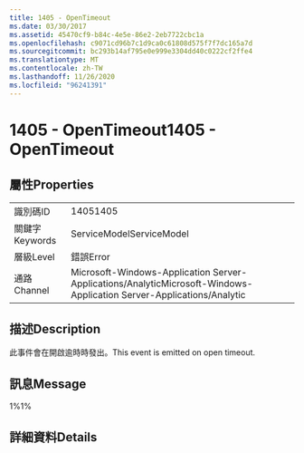 ```yaml
---
title: 1405 - OpenTimeout
ms.date: 03/30/2017
ms.assetid: 45470cf9-b84c-4e5e-86e2-2eb7722cbc1a
ms.openlocfilehash: c9071cd96b7c1d9ca0c61808d575f7f7dc165a7d
ms.sourcegitcommit: bc293b14af795e0e999e3304dd40c0222cf2ffe4
ms.translationtype: MT
ms.contentlocale: zh-TW
ms.lasthandoff: 11/26/2020
ms.locfileid: "96241391"
---
```

# <a name="1405---opentimeout"></a><span data-ttu-id="83531-102">1405 - OpenTimeout</span><span class="sxs-lookup"><span data-stu-id="83531-102">1405 - OpenTimeout</span></span>

## <a name="properties"></a><span data-ttu-id="83531-103">屬性</span><span class="sxs-lookup"><span data-stu-id="83531-103">Properties</span></span>  
  
|||  
|-|-|  
|<span data-ttu-id="83531-104">識別碼</span><span class="sxs-lookup"><span data-stu-id="83531-104">ID</span></span>|<span data-ttu-id="83531-105">1405</span><span class="sxs-lookup"><span data-stu-id="83531-105">1405</span></span>|  
|<span data-ttu-id="83531-106">關鍵字</span><span class="sxs-lookup"><span data-stu-id="83531-106">Keywords</span></span>|<span data-ttu-id="83531-107">ServiceModel</span><span class="sxs-lookup"><span data-stu-id="83531-107">ServiceModel</span></span>|  
|<span data-ttu-id="83531-108">層級</span><span class="sxs-lookup"><span data-stu-id="83531-108">Level</span></span>|<span data-ttu-id="83531-109">錯誤</span><span class="sxs-lookup"><span data-stu-id="83531-109">Error</span></span>|  
|<span data-ttu-id="83531-110">通路</span><span class="sxs-lookup"><span data-stu-id="83531-110">Channel</span></span>|<span data-ttu-id="83531-111">Microsoft-Windows-Application Server-Applications/Analytic</span><span class="sxs-lookup"><span data-stu-id="83531-111">Microsoft-Windows-Application Server-Applications/Analytic</span></span>|  
  
## <a name="description"></a><span data-ttu-id="83531-112">描述</span><span class="sxs-lookup"><span data-stu-id="83531-112">Description</span></span>  

 <span data-ttu-id="83531-113">此事件會在開啟逾時時發出。</span><span class="sxs-lookup"><span data-stu-id="83531-113">This event is emitted on open timeout.</span></span>  
  
## <a name="message"></a><span data-ttu-id="83531-114">訊息</span><span class="sxs-lookup"><span data-stu-id="83531-114">Message</span></span>  

 <span data-ttu-id="83531-115">1%</span><span class="sxs-lookup"><span data-stu-id="83531-115">1%</span></span>  
  
## <a name="details"></a><span data-ttu-id="83531-116">詳細資料</span><span class="sxs-lookup"><span data-stu-id="83531-116">Details</span></span>
